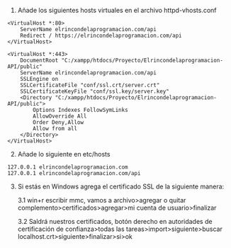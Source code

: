 
1. Añade los siguientes hosts virtuales en el archivo httpd-vhosts.conf

```
<VirtualHost *:80>
    ServerName elrincondelaprogramacion.com/api
    Redirect / https://elrincondelaprogramacion.com/api
</VirtualHost>

<VirtualHost *:443>
    DocumentRoot "C:/xampp/htdocs/Proyecto/Elrincondelaprogramacion-API/public"
    ServerName elrincondelaprogramacion.com/api
    SSLEngine on
    SSLCertificateFile "conf/ssl.crt/server.crt"
    SSLCertificateKeyFile "conf/ssl.key/server.key"
    <Directory "C:/xampp/htdocs/Proyecto/Elrincondelaprogramacion-API/public">
        Options Indexes FollowSymLinks     
        AllowOverride All
        Order Deny,Allow
        Allow from all     
    </Directory> 
</VirtualHost>
```
2. Añade lo siguiente en etc/hosts 

```
127.0.0.1 elrincondelaprogramacion.com
127.0.0.1 elrincondelaprogramacion.com/api
```

3. Si estás en Windows agrega el certificado SSL de la siguiente manera:
    
    3.1 win+r escribir mmc, vamos a archivo>agregar o quitar complemento>certificados>agregar>mi cuenta de usuario>finalizar

    3.2 Saldrá nuestros certificados, botón derecho en autoridades de certificación de confianza>todas las tareas>import>siguiente>buscar localhost.crt>siguiente>finalizar>si>ok

